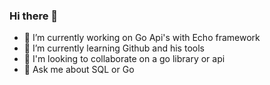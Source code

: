 ### Hi there 👋

- 🔭 I’m currently working on Go Api's with Echo framework
- 🌱 I’m currently learning Github and his tools
- 👯 I'm looking to collaborate on a go library or api
- 💬 Ask me about SQL or Go
<!--
**DarcoProgramador/DarcoProgramador** is a ✨ _special_ ✨ repository because its `README.md` (this file) appears on your GitHub profile.

Here are some ideas to get you started:

- 🔭 I’m currently working on ...
- 🌱 I’m currently learning ...
- 👯 I’m looking to collaborate on ...
- 🤔 I’m looking for help with ...
- 💬 Ask me about ...
- 📫 How to reach me: ...
- 😄 Pronouns: ...
- ⚡ Fun fact: ...
-->
